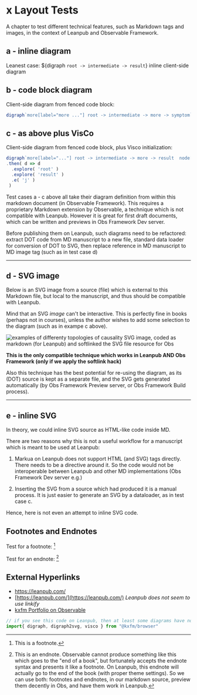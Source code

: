 # x Layout Tests

A chapter to test different technical features, such as Markdown tags and images, in the context of Leanpub and Observable Framework.

## a - inline diagram
Leanest case: ${digraph `root -> intermediate -> result`} inline client-side diagram 

## b - code block diagram
Client-side diagram from fenced code block:
```js
digraph`more[label="more ..."] root -> intermediate -> more -> symptom`
```

## c - as above plus VisCo 
Client-side diagram from fenced code block, plus Visco initialization:
```js
digraph`more[label="..."] root -> intermediate -> more -> result  node[label="side effect"] root->side1 intermediate->side2 `
.then( d => d
  .explore( 'root' )
  .explore( 'result' )
  .e( 'j' )
 )
```

Test cases a - c above all take their diagram definition from within this markdown document (in Observable Framework). This requires a proprietary Markdown extension by Observable, a technique which is not compatible with Leanpub. However it is great for first draft documents, which can be written and previews in Obs Framework Dev server. 

Before publishing them on Leanpub, such diagrams need to be refactored: extract DOT code from MD manuscript to a new file, standard data loader for conversion of DOT to SVG, then replace reference in MD manuscript to MD image tag (such as in test case d)
- - -

## d - SVG image
Below is an SVG image from a source (file) which is external to this Markdown file, but local to the manuscript, and thus should be compatible with Leanpub.

Mind that an SVG *image* can't be interactive. This is perfectly fine in books (perhaps not in courses), unless the author wishes to add some selection to the diagram (such as in exampe c above).

![examples of differenty topologies of causality](causality-topology.svg)
SVG image, coded as markdown (for Leanpub) and softlinked the SVG file resource for Obs

**This is the only compatible technique which works in Leanpub AND Obs Framework (only if we apply the softlink hack)**

Also this technique has the best potential for re-using the diagram, as its (DOT) source is kept as a separate file, and the SVG gets generated automatically (by Obs Framework Preview server, or Obs Framework Build process).

- - -

## e - inline SVG
In theory, we could inline SVG source as HTML-like code inside MD.

There are two reasons why this is not a useful workflow for a manuscript which is meant to be used at Leanpub:

1. Markua on Leanpub does not support HTML (and SVG) tags directly. There needs to be a directive around it. So the code would not be interoperable between Leanpub and other MD implementations (Obs Framework Dev server e.g.)

1. Inserting the SVG from a source which had produced it is a manual process. It is just easier to generate an SVG by a dataloader, as in test case c.

Hence, here is not even an attempt to inline SVG code.


## Footnotes and Endnotes

Test for a footnote: [^xfn]

Test for an endnote: [^^xen]

[^xfn]: This is a footnote.

[^^xen]: This is an endnote. Observable cannot produce something like this which goes to the "end of a book", but fortunately accepts the endnote syntax and presents it like a footnote. On Leanpub, this endnote will actually go to the end of the book (with proper theme settings). So we can use both: footnotes and endnotes, in our markdown source, preview them decently in Obs, and have them work in Leanpub.


## External Hyperlinks

+  https://leanpub.com/
+ [https://leanpub.com/](https://leanpub.com/) *Leanpub does not seem to use linkify*
+ [kxfm Portfolio on Observable](https://kxfm.observablehq.cloud/1/)


```js 
// if you see this code on Leanpub, then at least some diagrams have not been converted to SVG images yet
import{ digraph, digraph2svg, visco } from "@kxfm/browser"
```
